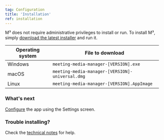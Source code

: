 ```yaml
---
tag: Configuration
title: 'Installation'
ref: installation
---
```


M³ does not require administrative privileges to install or run. To install M³, simply [download the latest installer](https://github.com/sircharlo/meeting-media-manager/releases/latest) and run it.

| Operating system | File to download                                |
| ---------------- | ----------------------------------------------- |
| Windows          | `meeting-media-manager-[VERSION].exe`           |
| macOS            | `meeting-media-manager-[VERSION]-universal.dmg` |
| Linux            | `meeting-media-manager-[VERSION].AppImage`      |

### What's next

[Configure](#/configuration) the app using the Settings screen.

### Trouble installing?

Check the [technical notes](#/usage-notes) for help.
